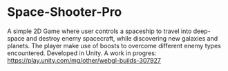 # Space-Shooter-Pro
A simple 2D Game where user controls a spaceship to travel into deep-space and destroy enemy spacecraft, while discovering new galaxies and planets. The player make use of boosts to overcome different enemy types encountered. Developed in Unity. A work in progres: https://play.unity.com/mg/other/webgl-builds-307927
